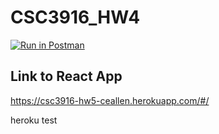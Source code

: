 # CSC3916_HW4

[![Run in Postman](https://run.pstmn.io/button.svg)](https://app.getpostman.com/run-collection/493b9eaac327b7e2c908?action=collection%2Fimport)
## Link to React App

https://csc3916-hw5-ceallen.herokuapp.com/#/

heroku test